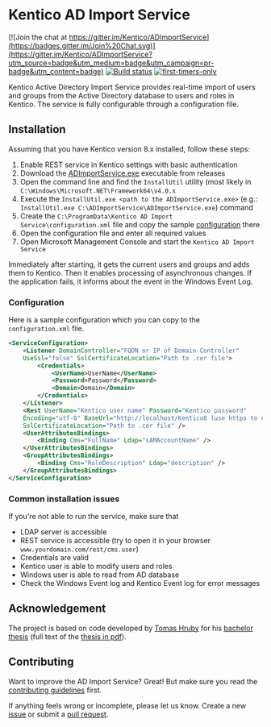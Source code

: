 # Kentico AD Import Service

[![Join the chat at https://gitter.im/Kentico/ADImportService](https://badges.gitter.im/Join%20Chat.svg)](https://gitter.im/Kentico/ADImportService?utm_source=badge&utm_medium=badge&utm_campaign=pr-badge&utm_content=badge)
[![Build status](https://ci.appveyor.com/api/projects/status/jin5kt2gx4co2gre?svg=true)](https://ci.appveyor.com/project/kentico/adimportservice)
[![first-timers-only](https://img.shields.io/badge/first--timers--only-friendly-blue.svg)](http://www.firsttimersonly.com/)

Kentico Active Directory Import Service provides real-time import of users and groups from the Active Directory database to users and roles in Kentico. The service is fully configurable through a configuration file.


## Installation

Assuming that you have Kentico version 8.x installed, follow these steps:

1. Enable REST service in Kentico settings with basic authentication
2. Download the [ADImportService.exe](https://github.com/Kentico/ADImportService/releases/latest) executable from releases
3. Open the command line and find the ```InstallUtil``` utility (most likely in ```C:\Windows\Microsoft.NET\Framework64\v4.0.x```
4. Execute the ```InstallUtil.exe <path to the ADImportService.exe>``` (e.g.: ```InstallUtil.exe C:\ADImportService\ADImportService.exe```) command
5. Create the ```C:\ProgramData\Kentico AD Import Service\configuration.xml``` file and copy the sample [configuration](#configuration) there
6. Open the configuration file and enter all required values
7. Open Microsoft Management Console and start the ```Kentico AD Import Service```

Immediately after starting, it gets the current users and groups and adds them to Kentico. Then it enables processing of asynchronous changes. If the application fails, it informs about the event in the Windows Event Log.


### Configuration

Here is a sample configuration which you can copy to the ```configuration.xml``` file. 

```xml
<ServiceConfiguration>
	<Listener DomainController="FQDN or IP of Domain Controller" 
	UseSsl="false" SslCertificateLocation="Path to .cer file">
		<Credentials>
			<UserName>UserName</UserName>
			<Password>Password</Password>
			<Domain>Domain</Domain>
		</Credentials>
	</Listener>
	<Rest UserName="Kentico user name" Password="Kentico password" 
	Encoding="utf-8" BaseUrl="http://localhost/Kentico8 (use https to ebnable SSL)" 
	SslCertificateLocation="Path to .cer file" />
	<UserAttributesBindings>
		<Binding Cms="FullName" Ldap="sAMAccountName" />
	</UserAttributesBindings>
	<GroupAttributesBindings>
		<Binding Cms="RoleDescription" Ldap="description" />
	</GroupAttributesBindings>
</ServiceConfiguration>
```

### Common installation issues

If you're not able to run the service, make sure that 

- LDAP server is accessible
- REST service is accessible (try to open it in your browser ```www.yourdomain.com/rest/cms.user```)
- Credentials are valid
- Kentico user is able to modify users and roles
- Windows user is able to read from AD database
- Check the Windows Event log and Kentico Event log for error messages


## Acknowledgement

The project is based on code developed by [Tomas Hruby](https://github.com/TomHruby) for his [bachelor thesis](https://is.muni.cz/th/396080/fi_b/?furl=%2Fth%2F396080%2Ffi_b%2F;so=nx;lang=en) (full text of the [thesis in pdf](https://is.muni.cz/th/396080/fi_b/thesis.pdf)).


## Contributing
Want to improve the AD Import Service? Great! But make sure you read the [contributing guidelines](https://github.com/Kentico/KInspector/blob/master/CONTRIBUTING.md) first.

If anything feels wrong or incomplete, please let us know. Create a new [issue](https://github.com/Kentico/ADImportService/issues/new) or submit a [pull request](https://help.github.com/articles/using-pull-requests/).

